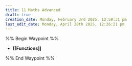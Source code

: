 ```yaml
---
title: 11 Maths Advanced
draft: true
creation_date: Monday, February 3rd 2025, 12:59:31 pm
last_edit_date: Monday, April 28th 2025, 12:26:21 pm
---
```


%% Begin Waypoint %%
- **[[Functions]]**

%% End Waypoint %%
